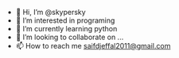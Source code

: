 - 👋 Hi, I’m @skypersky
- 👀 I’m interested in programing
- 🌱 I’m currently learning python
- 💞️ I’m looking to collaborate on ...
- 📫 How to reach me saifdjeffal2011@gmail.com

<!---
skypersky/skypersky is a ✨ special ✨ repository because its `README.md` (this file) appears on your GitHub profile.
You can click the Preview link to take a look at your changes.
--->
